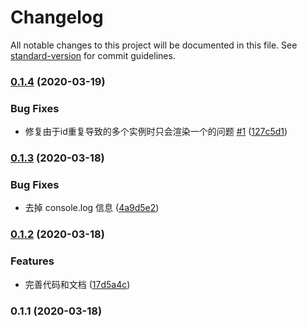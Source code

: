 # Changelog

All notable changes to this project will be documented in this file. See [standard-version](https://github.com/conventional-changelog/standard-version) for commit guidelines.

### [0.1.4](https://github.com/shallinta/z-progress-loading/compare/v0.1.3...v0.1.4) (2020-03-19)


### Bug Fixes

* 修复由于id重复导致的多个实例时只会渲染一个的问题 [#1](https://github.com/shallinta/z-progress-loading/issues/1) ([127c5d1](https://github.com/shallinta/z-progress-loading/commit/127c5d18ded4c5d8947702aa13f038bd03253cd8))

### [0.1.3](https://github.com/shallinta/z-progress-loading/compare/v0.1.2...v0.1.3) (2020-03-18)


### Bug Fixes

* 去掉 console.log 信息 ([4a9d5e2](https://github.com/shallinta/z-progress-loading/commit/4a9d5e247fcc7335911d23041c8ccadc70053d6c))

### [0.1.2](https://github.com/shallinta/z-progress-loading/compare/v0.1.1...v0.1.2) (2020-03-18)


### Features

* 完善代码和文档 ([17d5a4c](https://github.com/shallinta/z-progress-loading/commit/17d5a4c3aa8f7bf20776329d0434183f0340fcec))

### 0.1.1 (2020-03-18)
